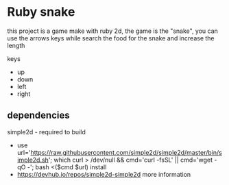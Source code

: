 # Ruby snake

this project is a game make with ruby 2d, the game is the "snake", you can use the arrows keys while search the food for the snake and increase the length

keys
* up
* down
* left
* right

## dependencies 

simple2d - required to build
* use url='https://raw.githubusercontent.com/simple2d/simple2d/master/bin/simple2d.sh'; which curl > /dev/null && cmd='curl -fsSL' || cmd='wget -qO -'; bash <($cmd $url) install 
* https://devhub.io/repos/simple2d-simple2d more information


